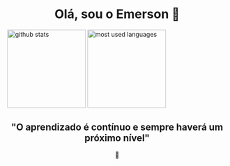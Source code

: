 <h1 align="center">Olá, sou o Emerson 🖖</h1>

<div>
  <img alt="github stats" height="180em" src="https://github-readme-stats.vercel.app/api?username=emersonneves&hide=contribs&show_icons=true&theme=dracula&include_all_commits=true,prs)"/>
  <img alt="most used languages" height="180em" src="https://github-readme-stats.vercel.app/api/top-langs/?username=emersonneves&layout=compact&theme=dracula"/>
  </div>






<h2 align="center">"O aprendizado é contínuo e sempre haverá um próximo nível"</h2> 



<div align="center">🚀</div>
